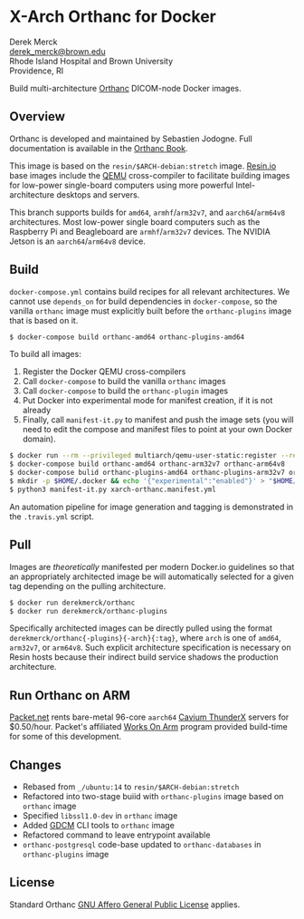 # X-Arch Orthanc for Docker

Derek Merck  
<derek_merck@brown.edu>  
Rhode Island Hospital and Brown University  
Providence, RI  

Build multi-architecture [Orthanc](https://www.orthanc-server.com) DICOM-node Docker images.


## Overview

Orthanc is developed and maintained by Sebastien Jodogne. Full documentation is available in the [Orthanc Book](http://book.orthanc-server.com/users/docker.html).

This image is based on the `resin/$ARCH-debian:stretch` image.  [Resin.io][] base images include the [QEMU][] cross-compiler to facilitate building images for low-power single-board computers using more powerful Intel-architecture desktops and servers.

[Resin.io]: http://resin.io
[QEMU]: https://www.qemu.org

This branch supports builds for `amd64`, `armhf`/`arm32v7`, and `aarch64`/`arm64v8` architectures.  Most low-power single board computers such as the Raspberry Pi and Beagleboard are `armhf`/`arm32v7` devices.  The NVIDIA Jetson is an `aarch64`/`arm64v8` device.


## Build

`docker-compose.yml` contains build recipes for all relevant architectures.  We cannot use `depends_on` for build dependencies in `docker-compose`, so the vanilla `orthanc` image must explicitly built before the `orthanc-plugins` image that is based on it.

```bash
$ docker-compose build orthanc-amd64 orthanc-plugins-amd64
```

To build all images:

1. Register the Docker QEMU cross-compilers
2. Call `docker-compose` to build the vanilla `orthanc` images
3. Call `docker-compose` to build the `orthanc-plugin` images
4. Put Docker into experimental mode for manifest creation, if it is not already
5. Finally, call `manifest-it.py` to manifest and push the image sets (you will need to edit the compose and manifest files to point at your own Docker domain).

```bash
$ docker run --rm --privileged multiarch/qemu-user-static:register --reset
$ docker-compose build orthanc-amd64 orthanc-arm32v7 orthanc-arm64v8
$ docker-compose bulid orthanc-plugins-amd64 orthanc-plugins-arm32v7 orthanc-plugins-arm64v8
$ mkdir -p $HOME/.docker && echo '{"experimental":"enabled"}' > "$HOME/.docker/config.json"
$ python3 manifest-it.py xarch-orthanc.manifest.yml
```

An automation pipeline for image generation and tagging is demonstrated in the `.travis.yml` script.


## Pull

Images are _theoretically_ manifested per modern Docker.io guidelines so that an appropriately architected image be will automatically selected for a given tag depending on the pulling architecture.

```bash
$ docker run derekmerck/orthanc
$ docker run derekmerck/orthanc-plugins
```

Specifically architected images can be directly pulled using the format `derekmerck/orthanc{-plugins}{-arch}{:tag}`, where `arch` is one of `amd64`, `arm32v7`, or `arm64v8`.  Such explicit architecture specification is necessary on Resin hosts because their indirect build service shadows the production architecture.


## Run Orthanc on ARM

[Packet.net][] rents bare-metal 96-core `aarch64` [Cavium ThunderX] servers for $0.50/hour.  Packet's affiliated [Works On Arm][] program provided build-time for some of this development.

[Cavium ThunderX]: https://www.cavium.com/product-thunderx-arm-processors.html
[Packet.net]: https://packet.net
[Works On Arm]: https://www.worksonarm.com


## Changes

- Rebased from `_/ubuntu:14` to `resin/$ARCH-debian:stretch`
- Refactored into two-stage buiid with `orthanc-plugins` image based on `orthanc` image
- Specified `libssl1.0-dev` in `orthanc` image
- Added [GDCM][] CLI tools to `orthanc` image
- Refactored command to leave entrypoint available
- `orthanc-postgresql` code-base updated to `orthanc-databases` in `orthanc-plugins` image

[GDCM]: http://gdcm.sourceforge.net/wiki/index.php/Main_Page


## License

Standard Orthanc [GNU Affero General Public License](http://www.gnu.org/licenses/) applies.
